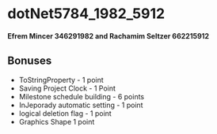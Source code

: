 # dotNet5784_1982_5912
#### Efrem Mincer 346291982 and Rachamim Seltzer 662215912

## Bonuses
* ToStringProperty - 1 point
* Saving Project Clock - 1 Point
* Milestone schedule building - 6 points
* InJeporady automatic setting - 1 point
* logical deletion flag - 1 point
* Graphics Shape 1 point

